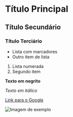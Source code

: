 # Título Principal

## Título Secundário

### Título Terciário

- Lista com marcadores
- Outro item de lista

1. Lista numerada
2. Segundo item

**Texto em negrito**

*Texto em itálico*

[Link para o Google](https://www.google.com)

![Imagem de exemplo](imagem.png)
